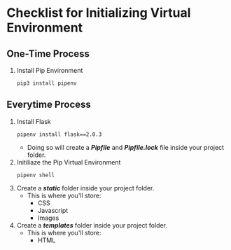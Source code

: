 # Checklist for Initializing Virtual Environment

## One-Time Process
1. Install Pip Environment
    ```
    pip3 install pipenv
    ```

## Everytime Process
1. Install Flask
    ```
    pipenv install flask==2.0.3
    ```
    - Doing so will create a ***Pipfile*** and ***Pipfile.lock*** file inside your project folder.
2. Initiliaze the Pip Virtual Environment
    ```
    pipenv shell
    ```
3. Create a ***static*** folder inside your project folder.
    - This is where you'll store:
        - CSS
        - Javascript
        - Images
4. Create a ***templates*** folder inside your project folder.
    - This is where you'll store:
        - HTML